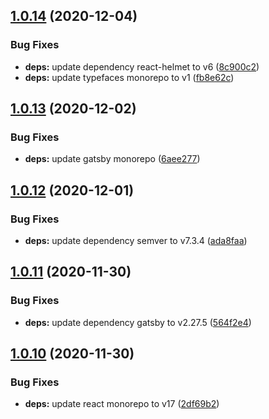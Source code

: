 ## [1.0.14](https://github.com/gatsbyjs/gatsby-starter-blog/compare/v1.0.13...v1.0.14) (2020-12-04)


### Bug Fixes

* **deps:** update dependency react-helmet to v6 ([8c900c2](https://github.com/gatsbyjs/gatsby-starter-blog/commit/8c900c27cb5ace75ba14504ab88179eebe7a8db5))
* **deps:** update typefaces monorepo to v1 ([fb8e62c](https://github.com/gatsbyjs/gatsby-starter-blog/commit/fb8e62c1cf5286eddb6d2afdb9228bd23840c8d0))



## [1.0.13](https://github.com/gatsbyjs/gatsby-starter-blog/compare/v1.0.12...v1.0.13) (2020-12-02)


### Bug Fixes

* **deps:** update gatsby monorepo ([6aee277](https://github.com/gatsbyjs/gatsby-starter-blog/commit/6aee27732436de8ecd5b249e2911d65f0c70ef9f))



## [1.0.12](https://github.com/gatsbyjs/gatsby-starter-blog/compare/v1.0.11...v1.0.12) (2020-12-01)


### Bug Fixes

* **deps:** update dependency semver to v7.3.4 ([ada8faa](https://github.com/gatsbyjs/gatsby-starter-blog/commit/ada8faa25f5a998d27203ac68f9ed83c6a8efccc))



## [1.0.11](https://github.com/gatsbyjs/gatsby-starter-blog/compare/v1.0.10...v1.0.11) (2020-11-30)


### Bug Fixes

* **deps:** update dependency gatsby to v2.27.5 ([564f2e4](https://github.com/gatsbyjs/gatsby-starter-blog/commit/564f2e43f5a3670184c9a7f272be8fa7f4539134))



## [1.0.10](https://github.com/gatsbyjs/gatsby-starter-blog/compare/v1.0.9...v1.0.10) (2020-11-30)


### Bug Fixes

* **deps:** update react monorepo to v17 ([2df69b2](https://github.com/gatsbyjs/gatsby-starter-blog/commit/2df69b2455953d373fc82cced53c871c13e83df1))



